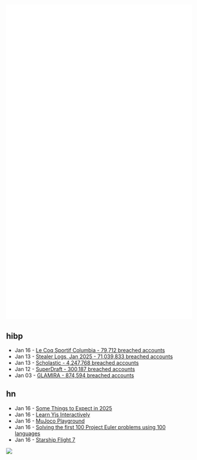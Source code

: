 ![Metrics](https://raw.githubusercontent.com/phixion/phixion/master/metrics.svg)

## hibp

<!--
for https://github.com/phixion/phixion/blob/main/.github/workflows/feeds.yml
-->
<!--START_SECTION:haveibeenpwnd-->
- Jan 16 - [Le Coq Sportif Columbia - 79,712 breached accounts](https://haveibeenpwned.com/PwnedWebsites#LeCoqSportif)
- Jan 13 - [Stealer Logs, Jan 2025 - 71,039,833 breached accounts](https://haveibeenpwned.com/PwnedWebsites#StealerLogsJan2025)
- Jan 13 - [Scholastic - 4,247,768 breached accounts](https://haveibeenpwned.com/PwnedWebsites#Scholastic)
- Jan 12 - [SuperDraft - 300,187 breached accounts](https://haveibeenpwned.com/PwnedWebsites#SuperDraft)
- Jan 03 - [GLAMIRA - 874,594 breached accounts](https://haveibeenpwned.com/PwnedWebsites#GLAMIRA)
<!--END_SECTION:haveibeenpwnd-->

## hn

<!--
for https://github.com/phixion/phixion/blob/main/.github/workflows/feeds.yml
-->
<!--START_SECTION:hn-->
- Jan 16 - [Some Things to Expect in 2025](https://lwn.net/Articles/1003780/)
- Jan 16 - [Learn Yjs Interactively](https://learn.yjs.dev/)
- Jan 16 - [MuJoco Playground](https://playground.mujoco.org/)
- Jan 16 - [Solving the first 100 Project Euler problems using 100 languages](https://github.com/jaredkrinke/100-languages)
- Jan 16 - [Starship Flight 7](https://www.spacex.com/launches/mission/?missionId=starship-flight-7?submit)
<!--END_SECTION:hn-->

<!--
for https://yhype.me
-->
![](https://hit.yhype.me/github/profile?user_id=13013670)
